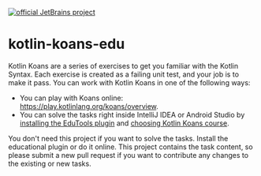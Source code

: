 [![official JetBrains project](https://jb.gg/badges/official-plastic.svg)](https://confluence.jetbrains.com/display/ALL/JetBrains+on+GitHub)

# kotlin-koans-edu

Kotlin Koans are a series of exercises to get you familiar with the Kotlin Syntax.
Each exercise is created as a failing unit test, and your job is to make it pass.
You can work with Kotlin Koans in one of the following ways:

* You can play with Koans online: https://play.kotlinlang.org/koans/overview.
* You can solve the tasks right inside IntelliJ IDEA or Android Studio by
[installing the EduTools plugin](https://www.jetbrains.com/help/education/install-edutools-plugin.html?section=IntelliJ%20IDEA)
and [choosing Kotlin Koans course](https://www.jetbrains.com/help/education/learner-start-guide.html?section=Kotlin%20Koans).

You don't need this project if you want to solve the tasks. Install the educational plugin or do it online.
This project contains the task content, so please submit a new pull request if you want to contribute any changes
to the existing or new tasks.
